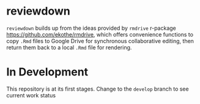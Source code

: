 
<!-- README.md is generated from README.Rmd. Please edit that file -->

# reviewdown

`reviewdown` builds up from the ideas provided by `rmdrive` r-package
<https://github.com/ekothe/rmdrive>, which offers convenience functions
to copy `.Rmd` files to Google Drive for synchronous collaborative
editing, then return them back to a local `.Rmd` file for rendering.

# In Development

This repository is at its first stages. Change to the `develop` branch
to see current work status
